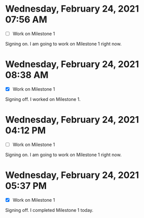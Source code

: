 # Wednesday, February 24, 2021 07:56 AM
- [ ] Work on Milestone 1

Signing on. I am going to work on Milestone 1 right now.

# Wednesday, February 24, 2021 08:38 AM
- [X] Work on Milestone 1

Signing off. I worked on Milestone 1.

# Wednesday, February 24, 2021 04:12 PM
- [ ] Work on Milestone 1

Signing on. I am going to work on Milestone 1 right now.

# Wednesday, February 24, 2021 05:37 PM
- [X] Work on Milestone 1

Signing off. I completed Milestone 1 today.

